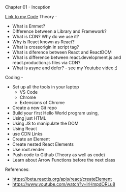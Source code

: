 Chapter 01 - Inception

[Link to my Code](https://bitbucket.org/namastedev/namaste-react-live/commits/928e6faee91549739adc0c3c97c8f0352a55607e) Theory -

- What is Emmet?
- Difference between a Library and Framework?
- What is CDN? Why do we use it?
- Why is React known as React?
- What is crossorigin in script tag?
- What is diference between React and ReactDOM
- What is difference between react.development.js and react.production.js files via CDN?
- What is async and defer? - see my Youtube video ;)

Coding -

- Set up all the tools in your laptop
  - VS Code
  - Chrome
  - Extensions of Chrome
- Create a new Git repo
- Build your first Hello World program using,
- Using just HTML
- Using JS to manipulate the DOM
- Using React
- use CDN Links
- Create an Element
- Create nested React Elements
- Use root.render
- Push code to Github (Theory as well as code)
- Learn about Arrow Functions before the next class

References:

- https://beta.reactjs.org/apis/react/createElement
- https://www.youtube.com/watch?v=IrHmpdORLu8
